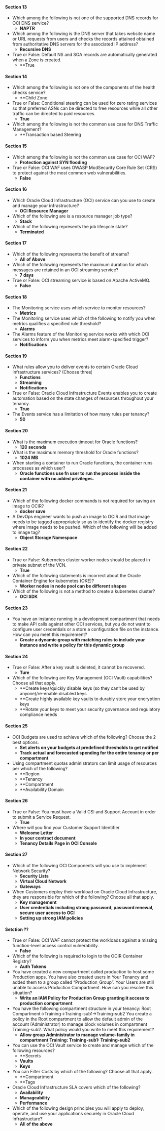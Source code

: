#### Section 13
- Which among the following is not one of the supported DNS records for OCI DNS service?
	- **NAPTR**
- Which among the following is the DNS server that takes website name or URL requests from users and checks the records attained obtained from authoritative DNS servers for the associated IP address?
	- **Recursive DNS**
- True or False:  Default NS and SOA records are automatically generated when a Zone is created. 
	- **True

#### Section 14
- Which among the following is not one of the components of the health checks service? 
	- **Child Zone
- True or False: Conditional steering can be used for zero rating services so that preferred ASNs can be directed to free resources while all other traffic can be directed to paid resources. 
	- **True**
- Which among the following is not the common use case for DNS Traffic Management? 
	- **Transaction based Steering 

#### Section 15
- Which among the following is not the common use case for OCI WAF? 
	- **Protection against SYN flooding**
- True or False: OCI WAF uses OWASP ModSecurity Core Rule Set (CRS) to protect against the most common web vulnerabilities. 
	- **False**

#### Section 16
- Which Oracle Cloud Infrastructure (OCI) service can you use to create and manage your infrastructure? 
	- **OCI Resource Manager**
- Which of the following are is a resource manager job type? 
	- **Stack**
- Which of the following represents the job lifecycle state? 
	- **Terminated**
#### Section 17
- Which of the following represents the benefit of streams? 
	- **All of Above**
- Which of the following represents the maximum duration for which messages are retained in an OCI streaming service? 
	- **7 days**
- True or False: OCI streaming service is based on Apache ActiveMQ. 
	- **False**

#### Section 18
- The Monitoring service uses which service to monitor resources? 
	- **Metrics**
- The Monitoring service uses which of the following to notify you when metrics qualifies a specified rule threshold? 
	- **Alarms**
- The Alarms feature of the Monitoring service works with which OCI services to inform you when metrics meet alarm-specified trigger? 
	- **Notifications**
#### Section 19
- What rules allow you to deliver events to certain Oracle Cloud Infrastructure services? (Choose three)
	- **Functions**
	- **Streaming**
	- **Notifications**
- True or False: Oracle Cloud Infrastructure Events enables you to create automation based on the state changes of resources throughout your tenancy. 
	- **True**
- The Events service has a limitation of how many rules per tenancy? 
	- **50**

#### Section 20
- What is the maximum execution timeout for Oracle functions? 
	- **120 seconds**
- What is the maximum memory threshold for Oracle functions? 
	- **1024 MB**
- When starting a container to run Oracle functions, the container runs processes as which user?  
	- **Oracle functions use fn user to run the process inside the container with no added privileges.**

#### Section 21
- Which of the following docker commands is not required for saving an image to OCIR? 
	- **docker save**
- A DevOps engineer wants to push an image to OCIR and that image needs to be tagged appropriately so as to identify the docker registry where image needs to be pushed. Which of the following will be added to image tag? 
	- **Object Storage Namespace**

#### Section 22
- True or False: Kubernetes cluster worker nodes should be placed in private subnet of the VCN. 
	- **True**
- Which of the following statements is incorrect about the Oracle Container Engine for kubernetes (OKE)? 
	- **Worker nodes in node pool can be different shapes**
- Which of the following is not a method to create a kubernetes cluster? 
	- **OCI SDK**

#### Section 23
- You have an instance running in a development compartment that needs to make API calls against other OCI services, but you do not want to configure user credentials or a store a configuration file on the instance. How can you meet this requirement? 
	- **Create a dynamic group with matching rules to include your instance and write a policy for this dynamic group**

#### Section 24
- True or False: After a key vault is deleted, it cannot be recovered. 
	- **Ture**
- Which of the following are Key Management (OCI Vault) capabilities? Choose all that apply.
	- **Create keys/quickly disable keys (so they can’t be used by anyone)/re-enable disabled keys
	- **Create highly available key vaults to durably store your encryption keys
	- **Rotate your keys to meet your security governance and regulatory compliance needs 

#### Section 25
- OCI Budgets are used to achieve which of the following? Choose the 2 best options.
	- **Set alerts on your budgets at predefined thresholds to get notified**
	- **Track actual and forecasted spending for the entire tenancy or per compartment**
- Using compartment quotas administrators can limit usage of resources per which of the following?
	- **Region
	- **Tenancy
	- **Compartment
	- **Availability Domain

#### Section 26
- True or False: You must have a Valid CSI and Support Account in order to submit a Service Request.
	- **True**
- Where will you find your Customer Support Identifier
	- **Welcome Letter**
	- **In your contract document**
	- **Tenancy Details Page in OCI Console**

#### Section 27
- Which of the following OCI Components will you use to implement Network Security?
	- **Security Lists**
	- **Virtual Cloud Network**
	- **Gateways**
- When Customers deploy their workload on Oracle Cloud Infrastructure, they are responsible for which of the following? Choose all that apply.
	- **Key management**
	- **User credentials including strong password, password renewal, secure user access to OCI**
	- **Setting up strong IAM policies**



#### Setction ??
- True or False: OCI WAF cannot protect the workloads against a missing function-level access control vulnerability. 
	- **False**
- Which of the following is required to login to the OCIR Container Registry? 
	- **Auth Tokens**
- You have created a new compartment called production to host some Production apps. You have also created users in Your Tenancy and added them to a group called “Production_Group”. Your Users are still unable to access Production Compartment. How can you resolve this situation? 
	- **Write an IAM Policy for Production Group granting it access to production compartment**
- You have the following compartment structure in your tenancy: Root Compartment->Training->Training-sub1->Training-sub2 You create a policy in the Root compartment to allow the default admin of the account (Administrator) to manage block volumes in compartment Training-sub2. What policy would you write to meet this requirement? 
	- **Allow group Administrator to manage volume-family in compartment Training: Training-sub1: Training-sub2**
- You can use the OCI Vault service to create and manage which of the following resources? 
	- **Secrets
	- **Vaults**
	- **Keys**
- You can Filter Costs by which of the following? Choose all that apply.
	- **Compartment
	- **Tags
- Oracle Cloud Infrastructure SLA covers which of the following?
	- **Availability**
	- **Manageability**
	- **Performance**
- Which of the following design principles you will apply to deploy, operate, and use your applications securely in Oracle Cloud Infrastructure? 
	- **All of the above**
